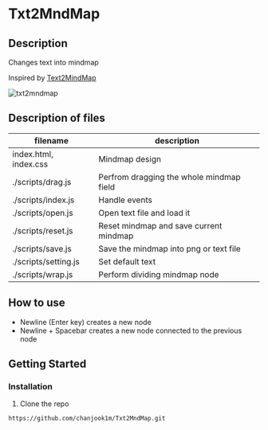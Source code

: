 # Txt2MndMap

## Description

Changes text into mindmap

Inspired by [Text2MindMap](https://tobloef.com/text2mindmap/)

![txt2mndmap](https://user-images.githubusercontent.com/27846824/109419110-217efa80-7a0f-11eb-9e5c-34132eaa6004.gif)

## Description of files

| filename | description |
| --- | --- |
| index.html, index.css | Mindmap design |
| ./scripts/drag.js | Perfrom dragging the whole mindmap field |
| ./scripts/index.js | Handle events |
| ./scripts/open.js | Open text file and load it |
| ./scripts/reset.js | Reset mindmap and save current mindmap |
| ./scripts/save.js | Save the mindmap into png or text file |
| ./scripts/setting.js | Set default text |
| ./scripts/wrap.js | Perform dividing mindmap node |

## How to use

- Newline (Enter key) creates a new node
- Newline + Spacebar creates a new node connected to the previous node

## Getting Started

### Installation
1. Clone the repo

```code 
https://github.com/chanjook1m/Txt2MndMap.git
```
